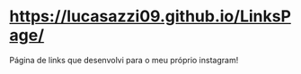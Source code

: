 # https://lucasazzi09.github.io/LinksPage/
Página de links que desenvolvi para o meu próprio instagram!
